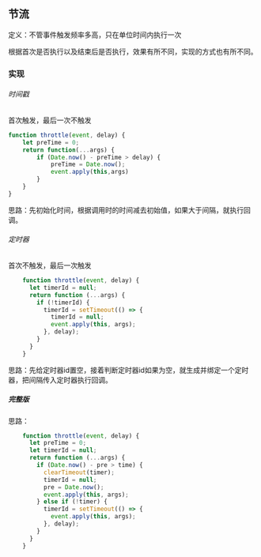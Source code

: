 ## 节流
定义：不管事件触发频率多高，只在单位时间内执行一次

根据首次是否执行以及结束后是否执行，效果有所不同，实现的方式也有所不同。
### 实现

###### 时间戳
首次触发，最后一次不触发
```js
function throttle(event, delay) {
    let preTime = 0;
    return function(...args) {
        if (Date.now() - preTime > delay) {
            preTime = Date.now();
            event.apply(this,args)
        }
    }
}
```
思路：先初始化时间，根据调用时的时间减去初始值，如果大于间隔，就执行回调。



###### 定时器
首次不触发，最后一次触发
``` js
    function throttle(event, delay) {
      let timerId = null;
      return function (...args) {
        if (!timerId) {
          timerId = setTimeout(() => {
            timerId = null;
            event.apply(this, args);
          }, delay);
        }
      }
    }
```
思路：先给定时器id置空，接着判断定时器id如果为空，就生成并绑定一个定时器，把间隔传入定时器执行回调。


##### 完整版
思路：

```js
    function throttle(event, delay) {
      let preTime = 0;
      let timerId = null;
      return function (...args) {
        if (Date.now() - pre > time) {
          clearTimeout(timer);
          timerId = null;
          pre = Date.now();
          event.apply(this, args);
        } else if (!timer) {
          timerId = setTimeout(() => {
            event.apply(this, args);
          }, delay);
        }
      }
    }
```
